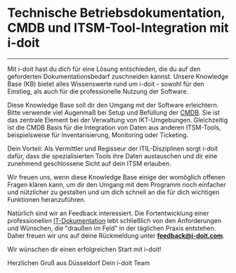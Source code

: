 # Technische Betriebsdokumentation, CMDB und ITSM-Tool-Integration mit i-doit

---------------------------------------------------------------------------

Mit i-doit hast du dich für eine Lösung entschieden, die du auf den geforderten Dokumentationsbedarf zuschneiden kannst. Unsere Knowledge Base (KB) bietet alles Wissenswerte rund um i-doit - sowohl für den Einstieg, als auch für die professionelle Nutzung der Software.

Diese Knowledge Base soll dir den Umgang mit der Software erleichtern. Bitte verwende viel Augenmaß bei Setup und Befüllung der [CMDB](glossar.md). Sie ist das zentrale Element bei der Verwaltung von IKT-Umgebungen. Gleichzeitig ist die CMDB Basis für die Integration von Daten aus anderen ITSM-Tools, beispielsweise für Inventarisierung, Monitoring oder Ticketing.

Dein Vorteil: Als Vermittler und Regisseur der ITIL-Disziplinen sorgt i-doit dafür, dass die spezialisierten Tools ihre Daten austauschen und dir eine zunehmend geschlossene Sicht auf dein ITSM erlauben.

Wir freuen uns, wenn diese Knowledge Base einige der womöglich offenen Fragen klären kann, um dir den Umgang mit dem Programm noch einfacher und nützlicher zu gestalten und um dich schnell an die für dich wichtigen Funktionen heranzuführen.

Natürlich sind wir an Feedback interessiert. Die Fortentwicklung einer professionellen [IT-Dokumentation](glossar.md) lebt schließlich von den Anforderungen und Wünschen, die "draußen im Feld" in der täglichen Praxis entstehen. Daher freuen wir uns auf deine Rückmeldung unter **[feedback@i-doit.com](mailto:feedback@i-doit.com)**.

Wir wünschen dir einen erfolgreichen Start mit i-doit!

Herzlichen Gruß aus Düsseldorf
Dein i-doit Team
